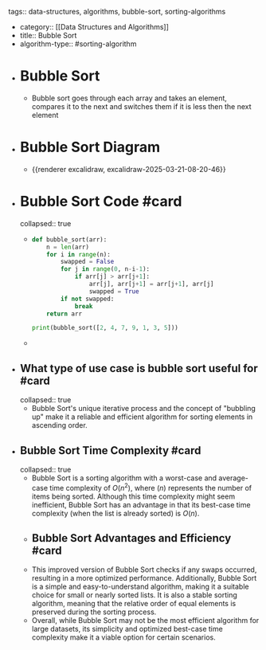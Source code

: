 tags:: data-structures, algorithms, bubble-sort, sorting-algorithms

- category:: [[Data Structures and Algorithms]]
- title:: Bubble Sort
- algorithm-type:: #sorting-algorithm
- # Bubble Sort
	- Bubble sort goes through each array and takes an element, compares it to the next and switches them if it is less then the next element
- # Bubble Sort Diagram
	- {{renderer excalidraw, excalidraw-2025-03-21-08-20-46}}
- # Bubble Sort Code #card
  collapsed:: true
	- ```python
	  def bubble_sort(arr):
	      n = len(arr)
	      for i in range(n):
	          swapped = False
	          for j in range(0, n-i-1):
	              if arr[j] > arr[j+1]:
	                  arr[j], arr[j+1] = arr[j+1], arr[j]
	                  swapped = True
	          if not swapped:
	              break
	      return arr
	  
	  print(bubble_sort([2, 4, 7, 9, 1, 3, 5]))
	  ```
	-
- ## What type of use case is bubble sort useful for #card
  collapsed:: true
	- Bubble Sort's unique iterative process and the concept of "bubbling up" make it a reliable and efficient algorithm for sorting elements in ascending order.
- ## Bubble Sort Time Complexity #card
  collapsed:: true
	- Bubble Sort is a sorting algorithm with a worst-case and average-case time complexity of $O(n^2)$, where $(n)$ represents the number of items being sorted. Although this time complexity might seem inefficient, Bubble Sort has an advantage in that its best-case time complexity (when the list is already sorted) is $O(n)$.
	- ## Bubble Sort Advantages and Efficiency #card
	- This improved version of Bubble Sort checks if any swaps occurred, resulting in a more optimized performance. Additionally, Bubble Sort is a simple and easy-to-understand algorithm, making it a suitable choice for small or nearly sorted lists. It is also a stable sorting algorithm, meaning that the relative order of equal elements is preserved during the sorting process.
	- Overall, while Bubble Sort may not be the most efficient algorithm for large datasets, its simplicity and optimized best-case time complexity make it a viable option for certain scenarios.